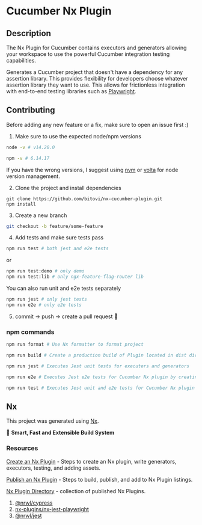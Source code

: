 # Cucumber Nx Plugin

## Description

The Nx Plugin for Cucumber contains executors and generators allowing your workspace to use the powerful Cucumber integration testing capabilities.

Generates a Cucumber project that doesn't have a dependency for any assertion library. This provides flexibility for developers choose whatever assertion library they want to use. This allows for frictionless integration with end-to-end testing libraries such as [Playwright](https://playwright.dev/).

## Contributing

Before adding any new feature or a fix, make sure to open an issue first :)

1. Make sure to use the expected node/npm versions

```bash
node -v # v14.20.0
```

```bash
npm -v # 6.14.17
```

If you have the wrong versions, I suggest using [nvm](https://github.com/nvm-sh/nvm#installing-and-updating) or [volta](https://docs.volta.sh/guide/getting-started) for node version management.

2. Clone the project and install dependencies

```
git clone https://github.com/bitovi/nx-cucumber-plugin.git
npm install
```

3. Create a new branch

```bash
git checkout -b feature/some-feature
```

4. Add tests and make sure tests pass

```bash
npm run test # both jest and e2e tests
```

or

```bash
npm run test:demo # only demo
npm run test:lib # only ngx-feature-flag-router lib
```

You can also run unit and e2e tests separately

```bash
npm run jest # only jest tests
npm run e2e # only e2e tests
```

5. commit -> push -> create a pull request 🚀

### npm commands

```bash
npm run format # Use Nx formatter to format project
```

```bash
npm run build # Create a production build of Plugin located in dist directory. Used for publishing
```

```bash
npm run jest # Executes Jest unit tests for executers and generators
```

```bash
npm run e2e # Executes Jest e2e tests for Cucumber Nx plugin by creating a temporary Nx workspace
```

```bash
npm run test # Executes Jest unit and e2e tests for Cucumber Nx plugin
```

## Nx

This project was generated using [Nx](https://nx.dev).

🔎 **Smart, Fast and Extensible Build System**

### Resources

[Create an Nx Plugin](https://nx.dev/packages/nx-plugin#generating-a-plugin) - Steps to create an Nx plugin, write generators, executors, testing, and adding assets.

[Publish an Nx Plugin](https://nx.dev/packages/nx-plugin#publishing-your-nx-plugin) - Steps to build, publish, and add to Nx Plugin listings.

[Nx Plugin Directory](https://nx.dev/community#plugin-directory) - collection of published Nx Plugins.

1. [@nrwl/cypress](https://github.com/nrwl/nx/tree/master/packages/cypress)
2. [nx-plugins/nx-jest-playwright](https://github.com/Bielik20/nx-plugins/tree/master/packages/nx-jest-playwright)
3. [@nrwl/jest](https://github.com/nrwl/nx/tree/master/packages/jest)
